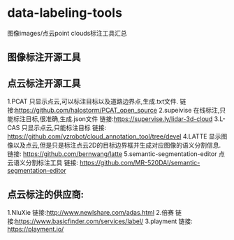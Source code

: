 # data-labeling-tools
图像images/点云point clouds标注工具汇总

## 图像标注开源工具


## 点云标注开源工具
1.PCAT 只显示点云,可以标注目标以及道路边界点,生成.txt文件.
链接:https://github.com/halostorm/PCAT_open_source
2.supeivise 在线标注,只能标注目标,很准确,生成.json文件
链接:https://supervise.ly/lidar-3d-cloud
3.L-CAS  只显示点云,只能标注目标
链接: https://github.com/yzrobot/cloud_annotation_tool/tree/devel
4.LATTE  显示图像以及点云,但是只是标注点云2D的目标边界框并生成对应图像的语义分割信息.
链接: https://github.com/bernwang/latte
5.semantic-segmentation-editor 点云语义分割标注工具
链接: https://github.com/MR-520DAI/semantic-segmentation-editor
## 点云标注的供应商:
1.NIuXie
链接:http://www.newlshare.com/adas.html
2.倍赛
链接:https://www.basicfinder.com/services/label/
3.playment
链接: https://playment.io/

